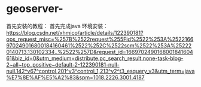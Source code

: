 # geoserver-
首先安装的教程：
首先完成java 环境安装：https://blog.csdn.net/xhmico/article/details/122390181?ops_request_misc=%257B%2522request%255Fid%2522%253A%2522166970249016800184160461%2522%252C%2522scm%2522%253A%252220140713.130102334..%2522%257D&request_id=166970249016800184160461&biz_id=0&utm_medium=distribute.pc_search_result.none-task-blog-2~all~top_positive~default-2-122390181-null-null.142^v67^control,201^v3^control_1,213^v2^t3_esquery_v3&utm_term=java%E7%8E%AF%E5%A2%83&spm=1018.2226.3001.4187
